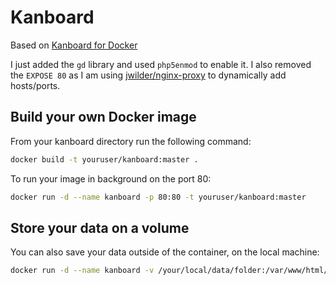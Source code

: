# Kanboard

Based on [Kanboard for Docker](https://github.com/fguillot/kanboard/blob/master/docs/docker.markdown)

I just added the `gd` library and used `php5enmod` to enable it. I also removed the `EXPOSE 80` as I am using [jwilder/nginx-proxy](https://github.com/jwilder/nginx-proxy) to dynamically add hosts/ports.


Build your own Docker image
---------------------------

From your kanboard directory run the following command:

```bash
docker build -t youruser/kanboard:master .
```

To run your image in background on the port 80:

```bash
docker run -d --name kanboard -p 80:80 -t youruser/kanboard:master
```

Store your data on a volume
---------------------------

You can also save your data outside of the container, on the local machine:

```bash
docker run -d --name kanboard -v /your/local/data/folder:/var/www/html/data -p 80:80 -t youruser/kanboard:master
```
